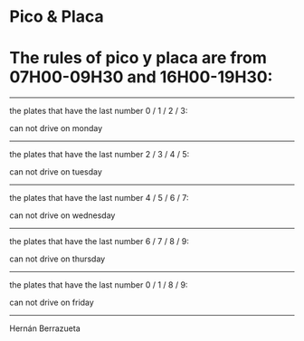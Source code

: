 # Pico & Placa

# The rules of pico y placa are from 07H00-09H30 and 16H00-19H30:

------------------------------
the plates that have the last number 0 / 1 / 2 / 3:

can not drive on monday

------------------------------
the plates that have the last number 2 / 3 / 4 / 5:

can not drive on tuesday

------------------------------
the plates that have the last number 4 / 5 / 6 / 7:

can not drive on wednesday

------------------------------
the plates that have the last number 6 / 7 / 8 / 9:

can not drive on thursday

------------------------------
the plates that have the last number 0 / 1 / 8 / 9:

can not drive on friday

------------------------------
Hernán Berrazueta
